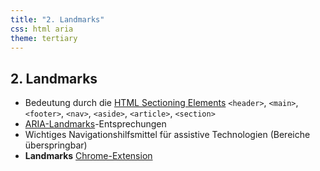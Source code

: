 ```yaml
---
title: "2. Landmarks"
css: html aria
theme: tertiary
---
```

## 2. Landmarks

- Bedeutung durch die [HTML Sectioning Elements](https://html.spec.whatwg.org/multipage/sections.html) `<header>`, `<main>`, `<footer>`, `<nav>`, `<aside>`, `<article>`, `<section>`
- [ARIA-Landmarks](https://www.w3.org/TR/wai-aria-practices/examples/landmarks/)-Entsprechungen
- Wichtiges Navigationshilfsmittel für assistive Technologien (Bereiche überspringbar)
- **Landmarks** [Chrome-Extension](https://chrome.google.com/webstore/detail/landmark-navigation-via-k/ddpokpbjopmeeiiolheejjpkonlkklgp)
